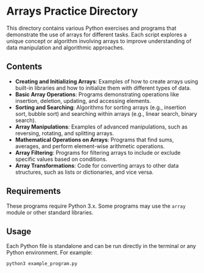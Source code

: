 # Arrays Practice Directory

This directory contains various Python exercises and programs that demonstrate the use of arrays for different tasks. Each script explores a unique concept or algorithm involving arrays to improve understanding of data manipulation and algorithmic approaches.

## Contents

- **Creating and Initializing Arrays**: Examples of how to create arrays using built-in libraries and how to initialize them with different types of data.
- **Basic Array Operations**: Programs demonstrating operations like insertion, deletion, updating, and accessing elements.
- **Sorting and Searching**: Algorithms for sorting arrays (e.g., insertion sort, bubble sort) and searching within arrays (e.g., linear search, binary search).
- **Array Manipulations**: Examples of advanced manipulations, such as reversing, rotating, and splitting arrays.
- **Mathematical Operations on Arrays**: Programs that find sums, averages, and perform element-wise arithmetic operations.
- **Array Filtering**: Programs for filtering arrays to include or exclude specific values based on conditions.
- **Array Transformations**: Code for converting arrays to other data structures, such as lists or dictionaries, and vice versa.

## Requirements

These programs require Python 3.x. Some programs may use the `array` module or other standard libraries.

## Usage

Each Python file is standalone and can be run directly in the terminal or any Python environment. For example:

```bash
python3 example_program.py

